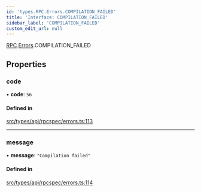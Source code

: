 ```yaml
---
id: 'types.RPC.Errors.COMPILATION_FAILED'
title: 'Interface: COMPILATION_FAILED'
sidebar_label: 'COMPILATION_FAILED'
custom_edit_url: null
---
```


[RPC](../namespaces/types.RPC.md).[Errors](../namespaces/types.RPC.Errors.md).COMPILATION_FAILED

## Properties

### code

• **code**: `56`

#### Defined in

[src/types/api/rpcspec/errors.ts:113](https://github.com/starknet-io/starknet.js/blob/v5.24.2/src/types/api/rpcspec/errors.ts#L113)

---

### message

• **message**: `"Compilation failed"`

#### Defined in

[src/types/api/rpcspec/errors.ts:114](https://github.com/starknet-io/starknet.js/blob/v5.24.2/src/types/api/rpcspec/errors.ts#L114)
